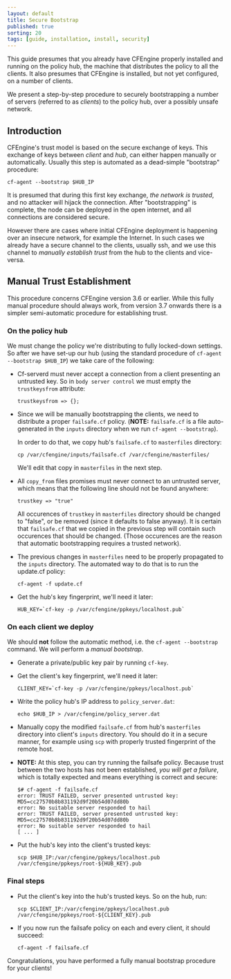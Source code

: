 ```yaml
---
layout: default
title: Secure Bootstrap
published: true
sorting: 20
tags: [guide, installation, install, security]
---
```



This guide presumes that you already have CFEngine properly installed
and running on the policy hub, the machine that distributes the policy
to all the clients. It also presumes that CFEngine is installed, but not
yet configured, on a number of clients.

We present a step-by-step procedure to securely bootstrapping a
number of servers (referred to as *clients*) to the policy hub, over a
possibly unsafe network.


## Introduction ##

CFEngine's trust model is based on the secure exchange of keys. This
exchange of keys between *client* and *hub*, can either happen manually
or automatically. Usually this step is automated as a dead-simple
"bootstrap" procedure:

```cf-agent --bootstrap $HUB_IP```

It is presumed that during this first key exchange, *the network is
trusted*, and no attacker will hijack the connection. After
"bootstrapping" is complete, the node can be deployed in the open
internet, and all connections are considered secure.

However there are cases where initial CFEngine deployment is happening
over an insecure network, for example the Internet. In such cases we
already have a secure channel to the clients, usually ssh, and we use
this channel to *manually establish trust* from the hub to the clients
and vice-versa.

## Manual Trust Establishment ##

This procedure concerns CFEngine version 3.6 or earlier. While this
fully manual procedure should always work, from version 3.7 onwards
there is a simpler semi-automatic procedure for establishing trust.

### On the policy hub ###

We must change the policy we're distributing to fully locked-down
settings. So after we have set-up our hub (using the standard procedure
of ```cf-agent --bootstrap $HUB_IP```) we take care of the following:

* Cf-serverd must never accept a connection from a client presenting an
  untrusted key.  So in `body server control` we must empty the
  `trustkeysfrom` attribute:

  ```trustkeysfrom => {};```

* Since we will be manually bootstrapping the clients, we need to
  distribute a proper `failsafe.cf` policy. (**NOTE:**
  `failsafe.cf` is a file auto-generated in the ```inputs``` directory when
  we run ```cf-agent --bootstrap```).

  In order to do that, we copy hub's `failsafe.cf` to `masterfiles`
  directory:

  ```
  cp /var/cfengine/inputs/failsafe.cf /var/cfengine/masterfiles/
  ```

  We'll edit that copy in `masterfiles` in the next step.

* All `copy_from` files promises must never connect to an untrusted
  server, which means that the following line should not be found
  anywhere:

  ```trustkey => "true"```

  All occurences of `trustkey` in `masterfiles` directory should be
  changed to "false", or be removed (since it defaults to false
  anyway). It is certain that `failsafe.cf` that we copied in
  the previous step will contain such occurences that should be
  changed. (Those occurences are the reason that automatic bootstrapping
  requires a trusted network).

* The previous changes in `masterfiles` need to be properly propagated
  to the ```inputs``` directory. The automated way to do that is to run the
  update.cf policy:

  ```
  cf-agent -f update.cf
  ```

* Get the hub's key fingerprint, we'll need it later:

  ```
  HUB_KEY=`cf-key -p /var/cfengine/ppkeys/localhost.pub`
  ```

### On each client we deploy ###

We should **not** follow the automatic method, i.e. the
```cf-agent --bootstrap``` command. We will perform a
*manual bootstrap*.

* Generate a private/public key pair by running `cf-key`.

* Get the client's key fingerprint, we'll need it later:

  ```
  CLIENT_KEY=`cf-key -p /var/cfengine/ppkeys/localhost.pub`
  ```

* Write the policy hub's IP address to `policy_server.dat`:

  ```
  echo $HUB_IP > /var/cfengine/policy_server.dat
  ```

* Manually copy the modified `failsafe.cf` from hub's `masterfiles`
  directory into client's `inputs` directory. You should do
  it in a secure manner, for example using `scp` with properly trusted
  fingerprint of the remote host.

* **NOTE:** At this step, you can try running the failsafe policy. Because
  trust between the two hosts has not been established, *you will get a
  failure*, which is totally expected and means everything is correct
  and secure:

  ```
  $# cf-agent -f failsafe.cf
  error: TRUST FAILED, server presented untrusted key: MD5=cc27570b8b831192d9f20b54d07dd80b
  error: No suitable server responded to hail
  error: TRUST FAILED, server presented untrusted key: MD5=cc27570b8b831192d9f20b54d07dd80b
  error: No suitable server responded to hail
  [ ... ]
  ```

* Put the hub's key into the client's trusted keys:

  ```
  scp $HUB_IP:/var/cfengine/ppkeys/localhost.pub /var/cfengine/ppkeys/root-${HUB_KEY}.pub
  ```

### Final steps ###

* Put the client's key into the hub's trusted keys. So
  on the hub, run:

  ```
  scp $CLIENT_IP:/var/cfengine/ppkeys/localhost.pub /var/cfengine/ppkeys/root-${CLIENT_KEY}.pub
  ```

* If you now run the failsafe policy on each and every client, it should
  succeed:

  ```
  cf-agent -f failsafe.cf
  ```

Congratulations, you have performed a fully manual bootstrap procedure
for your clients!
